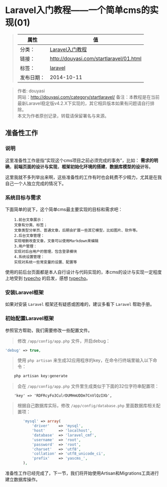 # Laravel入门教程——一个简单cms的实现(01)

>|  属性  |  值  |
>| ----- | ----- |
>| 分类： | [Laravel入门教程](http://douyasi.com/category/startlaravel/) |
>| 链接： | http://douyasi.com/startlaravel/01.html |
>| 标签： | [laravel](http://douyasi.com/tag/laravel)  |
>| 发布日期： | 2014-10-11 |

>    作者: douyasi  
>    网站：http://douyasi.com/category/startlaravel/
>    备注：本教程是在当前最新Laravel稳定版v4.2.X下实现的，其它相异版本如果有问题请自行排除。  
>    本文为作者原创记录，转载请保留署名与来源。

## 准备性工作

### 说明

这里准备性工作是指“实现这个cms项目之前必须完成的事务”，比如：
**需求的明确**，**前端页面的设计与实现**，**框架初始化环境的搭建**，**数据库模型的设计**等。

这里我就不多列举出来啊，这些准备性的工作有时也会耗费不少精力，尤其是在我自己一个人独立完成的情况下。

### 系统目标与需求
下面简单的说下，这个简单cms最主要实现的目标和需求吧：



```
    1.前台文章展示：
    文章有分类、标签；  
    文章类型分单页、普通文章，后期会扩展一些其它模型，比如图片、软件等。      
    2.后台文章管理：
    实现增删改查文章，文章可以使用Markdown来编辑      
    3.用户管理：
    实现对后台用户的管理，包含登录模块   
    4.系统设置管理：
    实现对系统一些常变量的设置、配置等 
```

使用的前后台页面都是本人自行设计与代码实现的，本cms的设计与实现一定程度上地受到 [typecho](http://typecho.org/) 的启发，感想 [typecho](http://typecho.org/)。 

### 安装Laravel框架

如果对安装 `Laravel` 框架还有疑惑或困难的，建议多看下 `Laravel` 帮助手册。

### 初始配置Laravel框架

参照官方帮助，我们需要修改一些配置文件。

>    修改 `/app/config/app.php` 文件，开启debug：

```php
'debug' => true,
```

>    使用 `php artisan` 来生成32应用程序的key，在命令行终端里输入以下命令：

```bash
    php artisan key:generate
```

>    会在 `/app/config/app.php` 文件里生成类似于下面的32位字符串配置项： 

```
	'key' => 'RDFRcyFo3CulrDUMHmUDDm7CnVlQzIXb',
```

>    根据自己数据库实际，修改 `/app/config/database.php` 里面数据库相关配置项：

```php
		'mysql' => array(
			'driver'    => 'mysql',
			'host'      => 'localhost',
			'database'  => 'laravel_cmf',
			'username'  => 'root',
			'password'  => 'root',
			'charset'   => 'utf8',
			'collation' => 'utf8_unicode_ci',
			'prefix'    => 'yascms_',
		),
```

准备性工作已经完成了，下一节，我们将开始使用Artisan和Migrations工具进行建立数据库操作。